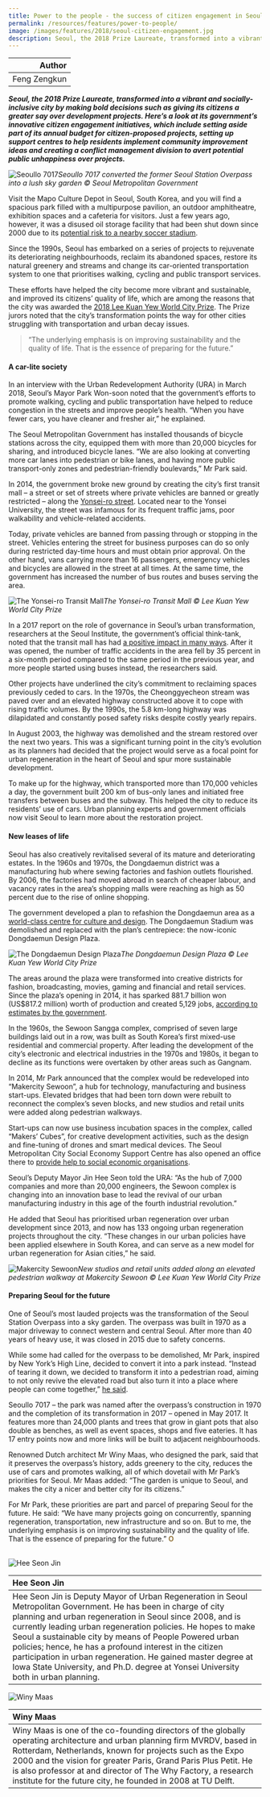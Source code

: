 ```yaml
---
title: Power to the people - the success of citizen engagement in Seoul
permalink: /resources/features/power-to-people/
image: /images/features/2018/seoul-citizen-engagement.jpg
description: Seoul, the 2018 Prize Laureate, transformed into a vibrant and socially-inclusive city by making bold decisions such as giving its citizens a greater say over development projects. Here’s a look at its government’s innovative citizen engagement initiatives, which include setting aside part of its annual budget for citizen-proposed projects, setting up support centres to help residents implement community improvement ideas and creating a conflict management division to avert potential public unhappiness over projects.  
---
```


| Author |
|---:|
| Feng Zengkun |

***Seoul, the 2018 Prize Laureate, transformed into a vibrant and socially-inclusive city by making bold decisions such as giving its citizens a greater say over development projects. Here’s a look at its government’s innovative citizen engagement initiatives, which include setting aside part of its annual budget for citizen-proposed projects, setting up support centres to help residents implement community improvement ideas and creating a conflict management division to avert potential public unhappiness over projects.***

![Seoullo 7017](/images/features/2018/seoullo-7017.jpg/)*Seoullo 7017 converted the former Seoul Station Overpass into a lush sky garden © Seoul Metropolitan Government*

Visit the Mapo Culture Depot in Seoul, South Korea, and you will find a spacious park filled with a multipurpose pavilion, an outdoor amphitheatre, exhibition spaces and a cafeteria for visitors. Just a few years ago, however, it was a disused oil storage facility that had been shut down since 2000 due to its [potential risk to a nearby soccer stadium](http://english.seoul.go.kr/wp-content/uploads/2015/10/White-Paper-on-Conflict-Management-of-Seoul.pdfhttp://www.koreaherald.com/view.php?ud=20171130000686).

Since the 1990s, Seoul has embarked on a series of projects to rejuvenate its deteriorating neighbourhoods, reclaim its abandoned spaces, restore its natural greenery and streams and change its car-oriented transportation system to one that prioritises walking, cycling and public transport services.

These efforts have helped the city become more vibrant and sustainable, and improved its citizens’ quality of life, which are among the reasons that the city was awarded the [2018 Lee Kuan Yew World City Prize](/laureates/2018/laureate/). The Prize jurors noted that the city’s transformation points the way for other cities struggling with transportation and urban decay issues.

> “The underlying emphasis is on improving sustainability and the quality of life. That is the essence of preparing for the future.”

#### **A car-lite society**

In an interview with the Urban Redevelopment Authority (URA) in March 2018, Seoul’s Mayor Park Won-soon noted that the government’s efforts to promote walking, cycling and public transportation have helped to reduce congestion in the streets and improve people’s health. “When you have fewer cars, you have cleaner and fresher air,” he explained.

The Seoul Metropolitan Government has installed thousands of bicycle stations across the city, equipped them with more than 20,000 bicycles for sharing, and introduced bicycle lanes. “We are also looking at converting more car lanes into pedestrian or bike lanes, and having more public transport-only zones and pedestrian-friendly boulevards,” Mr Park said.

In 2014, the government broke new ground by creating the city’s first transit mall – a street or set of streets where private vehicles are banned or greatly restricted – along the [Yonsei-ro street](http://english.seoul.go.kr/opening-of-sinchon-yonsei-ro-seouls-first-transit-mall/). Located near to the Yonsei University, the street was infamous for its frequent traffic jams, poor walkability and vehicle-related accidents.

Today, private vehicles are banned from passing through or stopping in the street. Vehicles entering the street for business purposes can do so only during restricted day-time hours and must obtain prior approval. On the other hand, vans carrying more than 16 passengers, emergency vehicles and bicycles are allowed in the street at all times. At the same time, the government has increased the number of bus routes and buses serving the area.

![The Yonsei-ro Transit Mall](/images/features/2018/yonsei-ro.jpg/)*The Yonsei-ro Transit Mall © Lee Kuan Yew World City Prize*

In a 2017 report on the role of governance in Seoul’s urban transformation, researchers at the Seoul Institute, the government’s official think-tank, noted that the transit mall has had [a positive impact in many ways](http://global.si.re.kr/content/role-governance-urban-transformation-seoul). After it was opened, the number of traffic accidents in the area fell by 35 percent in a six-month period compared to the same period in the previous year, and more people started using buses instead, the researchers said.

Other projects have underlined the city’s commitment to reclaiming spaces previously ceded to cars. In the 1970s, the Cheonggyecheon stream was paved over and an elevated highway constructed above it to cope with rising traffic volumes. By the 1990s, the 5.8 km-long highway was dilapidated and constantly posed safety risks despite costly yearly repairs.

In August 2003, the highway was demolished and the stream restored over the next two years. This was a significant turning point in the city’s evolution as its planners had decided that the project would serve as a focal point for urban regeneration in the heart of Seoul and spur more sustainable development.

To make up for the highway, which transported more than 170,000 vehicles a day, the government built 200 km of bus-only lanes and initiated free transfers between buses and the subway. This helped the city to reduce its residents’ use of cars. Urban planning experts and government officials now visit Seoul to learn more about the restoration project.

#### **New leases of life**

Seoul has also creatively revitalised several of its mature and deteriorating estates. In the 1960s and 1970s, the Dongdaemun district was a manufacturing hub where sewing factories and fashion outlets flourished. By 2006, the factories had moved abroad in search of cheaper labour, and vacancy rates in the area’s shopping malls were reaching as high as 50 percent due to the rise of online shopping.

The government developed a plan to refashion the Dongdaemun area as a [world-class centre for culture and design](http://english.seoul.go.kr/dongdaemun-design-plaza-koreas-design-mecca/). The Dongdaemun Stadium was demolished and replaced with the plan’s centrepiece: the now-iconic Dongdaemun Design Plaza.

![The Dongdaemun Design Plaza](/images/features/2018/ddp.jpg/)*The Dongdaemun Design Plaza © Lee Kuan Yew World City Prize*

The areas around the plaza were transformed into creative districts for fashion, broadcasting, movies, gaming and financial and retail services. Since the plaza’s opening in 2014, it has sparked 881.7 billion won (US$817.2 million) worth of production and created 5,129 jobs, [according to estimates by the government](http://urbansdgplatform.org/profile/profile_caseView_detail.msc?no_case=195).

In the 1960s, the Sewoon Sangga complex, comprised of seven large buildings laid out in a row, was built as South Korea’s first mixed-use residential and commercial property. After leading the development of the city’s electronic and electrical industries in the 1970s and 1980s, it began to decline as its functions were overtaken by other areas such as Gangnam.

In 2014, Mr Park announced that the complex would be redeveloped into “Makercity Sewoon”, a hub for technology, manufacturing and business start-ups. Elevated bridges that had been torn down were rebuilt to reconnect the complex’s seven blocks, and new studios and retail units were added along pedestrian walkways.

Start-ups can now use business incubation spaces in the complex, called “Makers’ Cubes”, for creative development activities, such as the design and fine-tuning of drones and smart medical devices. The Seoul Metropolitan City Social Economy Support Centre has also opened an office there to [provide help to social economic organisations](http://english.seoul.go.kr/sewoon-shopping-center-leads-4th-industrial-revolution/).

Seoul’s Deputy Mayor Jin Hee Seon told the URA: “As the hub of 7,000 companies and more than 20,000 engineers, the Sewoon complex is changing into an innovation base to lead the revival of our urban manufacturing industry in this age of the fourth industrial revolution.”

He added that Seoul has prioritised urban regeneration over urban development since 2013, and now has 133 ongoing urban regeneration projects throughout the city. “These changes in our urban policies have been applied elsewhere in South Korea, and can serve as a new model for urban regeneration for Asian cities,” he said.

![Makercity Sewoon](/images/features/2018/sewoon-makercity.jpg/)*New studios and retail units added along an elevated pedestrian walkway at Makercity Sewoon © Lee Kuan Yew World City Prize*

#### **Preparing Seoul for the future**

One of Seoul’s most lauded projects was the transformation of the Seoul Station Overpass into a sky garden. The overpass was built in 1970 as a major driveway to connect western and central Seoul. After more than 40 years of heavy use, it was closed in 2015 due to safety concerns.

While some had called for the overpass to be demolished, Mr Park, inspired by New York’s High Line, decided to convert it into a park instead. “Instead of tearing it down, we decided to transform it into a pedestrian road, aiming to not only revive the elevated road but also turn it into a place where people can come together,” [he said](https://www.straitstimes.com/asia/east-asia/say-hello-to-new-sky-park-seoullo).

Seoullo 7017 – the park was named after the overpass’s construction in 1970 and the completion of its transformation in 2017 – opened in May 2017. It features more than 24,000 plants and trees that grow in giant pots that also double as benches, as well as event spaces, shops and five eateries. It has 17 entry points now and more links will be built to adjacent neighbourhoods.

Renowned Dutch architect Mr Winy Maas, who designed the park, said that it preserves the overpass’s history, adds greenery to the city, reduces the use of cars and promotes walking, all of which dovetail with Mr Park’s priorities for Seoul. Mr Maas added: “The garden is unique to Seoul, and makes the city a nicer and better city for its citizens.”

For Mr Park, these priorities are part and parcel of preparing Seoul for the future. He said: “We have many projects going on concurrently, spanning regeneration, transportation, new infrastructure and so on. But to me, the underlying emphasis is on improving sustainability and the quality of life. That is the essence of preparing for the future.” **<font color="#967942">O</font>**

<br>

<div style="width:150px"><img src="/images/features/2019/hee-seon-jin.png" alt="Hee Seon Jin" /></div>

| **Hee Seon Jin** |
|:---|
| Hee Seon Jin is Deputy Mayor of Urban Regeneration in Seoul Metropolitan Government. He has been in charge of city planning and urban regeneration in Seoul since 2008, and is currently leading urban regeneration policies. He hopes to make Seoul a sustainable city by means of People Powered urban policies; hence, he has a profound interest in the citizen participation in urban regeneration. He gained master degree at Iowa State University, and Ph.D. degree at Yonsei University both in urban planning. |

<div style="width:150px"><img src="/images/features/2018/winy-maas.png" alt="Winy Maas" /></div>

| **Winy Maas** |
|:---|
| Winy Maas is one of the co-founding directors of the globally operating architecture and urban planning firm MVRDV, based in Rotterdam, Netherlands, known for projects such as the Expo 2000 and the vision for greater Paris, Grand Paris Plus Petit. He is also professor at and director of The Why Factory, a research institute for the future city, he founded in 2008 at TU Delft. |
